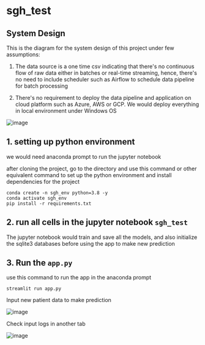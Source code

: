 # sgh_test

## System Design 

This is the diagram for the system design of this project under few assumptions:

 1) The data source is a one time csv indicating that there's no continuous flow of raw data either in batches or real-time streaming, 
    hence, there's no need to include scheduler such as Airflow to schedule data pipeline for batch processing
 
 2) There's no requirement to deploy the data pipeline and application on cloud platform such as Azure, AWS or GCP. We would deploy everything in local environment under Windows OS
 
 

![image](https://user-images.githubusercontent.com/27355460/218440833-dc6846e7-8c26-4a87-b22b-f02b58870016.png)





## 1. setting up python environment 
we would need anaconda prompt to run the jupyter notebook

after cloning the project, go to the directory and use this command or other equivalent command to set up the python environment and install dependencies for the project
 ```
 conda create -n sgh_env python=3.8 -y
 conda activate sgh_env
 pip install -r requirements.txt
 ```
 
 ## 2. run all cells in the jupyter notebook ```sgh_test``` 
 The jupyter notebook would train and save all the models, and also initialize the sqlite3 databases before using the app to make new prediction
 
 ## 3. Run the ```app.py```
 use this command to run the app in the anaconda prompt
 ```
 streamlit run app.py
 ```
 
 Input new patient data to make prediction
 
 ![image](https://user-images.githubusercontent.com/27355460/218432438-2c7c3771-85c2-40f4-8714-ba5842719c44.png)
 
 Check input logs in another tab
 
 ![image](https://user-images.githubusercontent.com/27355460/218432925-9fb7bec1-151c-483e-b024-d0ab2cbd7fbd.png)


